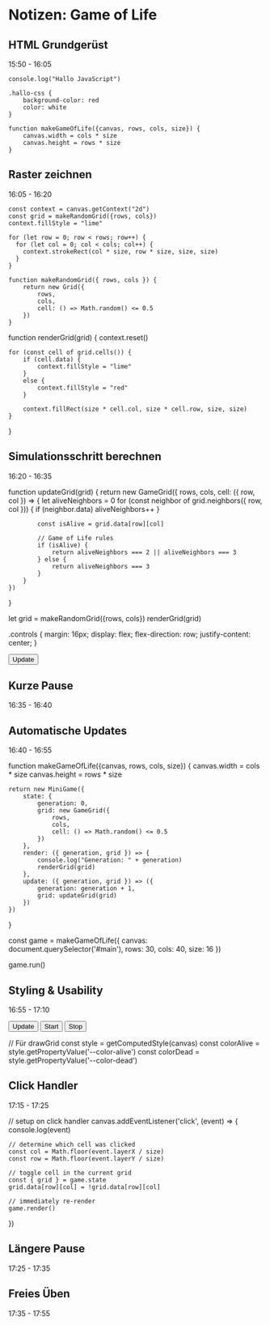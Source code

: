 # Notizen: Game of Life

## HTML Grundgerüst
15:50 - 16:05

```
console.log("Hallo JavaScript")
```

```
.hallo-css {
    background-color: red
    color: white
}
```



```
function makeGameOfLife({canvas, rows, cols, size}) {
    canvas.width = cols * size
    canvas.height = rows * size
}
```


## Raster zeichnen 
16:05 - 16:20

```
const context = canvas.getContext("2d")
const grid = makeRandomGrid({rows, cols}) 
context.fillStyle = "lime"

for (let row = 0; row < rows; row++) {
  for (let col = 0; col < cols; col++) {
    context.strokeRect(col * size, row * size, size, size)
  }
}
```


```
function makeRandomGrid({ rows, cols }) {
    return new Grid({
        rows,
        cols,
        cell: () => Math.random() <= 0.5
    })
}
```

function renderGrid(grid) {
    context.reset()

    for (const cell of grid.cells()) {
        if (cell.data) {
            context.fillStyle = "lime"
        }
        else {
            context.fillStyle = "red"
        }

        context.fillRect(size * cell.col, size * cell.row, size, size)
    }
}


## Simulationsschritt berechnen
16:20 - 16:35

function updateGrid(grid) {
    return new GameGrid({
        rows,
        cols,
        cell: ({ row, col }) => {
            let aliveNeighbors = 0
            for (const neighbor of grid.neighbors({ row, col })) {
                if (neighbor.data) aliveNeighbors++
            }

            const isAlive = grid.data[row][col]

            // Game of Life rules
            if (isAlive) {
                return aliveNeighbors === 2 || aliveNeighbors === 3
            } else {
                return aliveNeighbors === 3
            }
        }
    })
}


let grid = makeRandomGrid({rows, cols})
renderGrid(grid)

.controls {
    margin: 16px;
    display: flex;
    flex-direction: row;
    justify-content: center;
}

<div class="controls">
    <button onclick="grid = updateGrid(grid) ; renderGrid(grid)">Update</button>
</div>



## Kurze Pause
16:35 - 16:40

## Automatische Updates
16:40 - 16:55

function makeGameOfLife({canvas, rows, cols, size}) {
    canvas.width = cols * size
    canvas.height = rows * size

    return new MiniGame({
        state: {
            generation: 0,
            grid: new GameGrid({
                rows,
                cols,
                cell: () => Math.random() <= 0.5
            })
        },
        render: ({ generation, grid }) => {
            console.log("Generation: " + generation)
            renderGrid(grid)
        },
        update: ({ generation, grid }) => ({
            generation: generation + 1,
            grid: updateGrid(grid)
        })
    })
}


<script src="./lib/MiniGame.js"></script>

const game = makeGameOfLife({
    canvas: document.querySelector('#main'),
    rows: 30,
    cols: 40,
    size: 16
})

game.run()


## Styling & Usability
16:55 - 17:10

<div class="controls">
    <button onclick="game.update() ; game.render()">Update</button>
    <button onclick="game.run()">Start</button>
    <button onclick="game.stop()">Stop</button>
</div>


// Für drawGrid
const style = getComputedStyle(canvas)
const colorAlive = style.getPropertyValue('--color-alive')
const colorDead = style.getPropertyValue('--color-dead')


## Click Handler
17:15 - 17:25

// setup on click handler
canvas.addEventListener('click', (event) => {
    console.log(event)

    // determine which cell was clicked
    const col = Math.floor(event.layerX / size)
    const row = Math.floor(event.layerY / size)

    // toggle cell in the current grid
    const { grid } = game.state
    grid.data[row][col] = !grid.data[row][col]

    // immediately re-render
    game.render()
})

## Längere Pause
17:25 - 17:35

## Freies Üben
17:35 - 17:55


